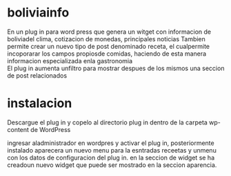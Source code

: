 # boliviainfo
En un plug in para word press que genera un witget con informacion de boliviadel clima, cotizacion de monedas, principales  noticias
Tambien permite crear un  nuevo tipo de post denominado receta, el cualpermite incoporarar los campos propiosde comidas, haciendo de esta manera informacion especializada enla gastronomia  
El plug in aumenta unfiltro para mostrar despues de los mismos una seccion de post relacionados

# instalacion
Descargue el plug in y copelo al directorio plug in dentro de la carpeta wp-content de WordPress

ingresar aladministrador en wordpres y activar el plug in, posteriormente instalado aparecera un nuevo menu para la esntradas receetas y unmenu con los datos de configuracion del plug in. en la seccion de widget se ha creadoun nuevo widget que puede ser mostrado en la seccion aparencia.
